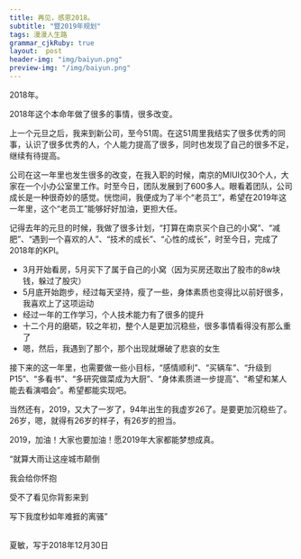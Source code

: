 ```yaml
---
title: 再见，感恩2018。
subtitle: "暨2019年规划"
tags: 漫漫人生路
grammar_cjkRuby: true
layout:  post
header-img: "img/baiyun.png"
preview-img: "/img/baiyun.png"
---
```


2018年。

2018年这个本命年做了很多的事情，很多改变。

上一个元旦之后，我来到新公司，至今51周。在这51周里我结实了很多优秀的同事，认识了很多优秀的人，个人能力提高了很多，同时也发现了自己的很多不足，继续有待提高。

公司在这一年里也发生很多的改变，在我入职的时候，南京的MIUI仅30个人，大家在一个小办公室里工作。时至今日，团队发展到了600多人。眼看着团队，公司成长是一种很奇妙的感觉。恍惚间，我便成为了半个“老员工”，希望在2019年这一年里，这个“老员工”能够好好加油，更担大任。

记得去年的元旦的时候，我做了很多计划，“打算在南京买个自己的小窝”、“减肥”、“遇到一个喜欢的人”、“技术的成长”、“心性的成长”，时至今日，完成了2018年的KPI。
- 3月开始看房，5月买下了属于自己的小窝（因为买房还取出了股市的8w块钱，躲过了股灾）
- 5月底开始跑步，经过每天坚持，瘦了一些，身体素质也变得比以前好很多，我喜欢上了这项运动
- 经过一年的工作学习，个人技术能力有了很多的提升
- 十二个月的磨砺，较之年初，整个人是更加沉稳些，很多事情看得没有那么重了
- 嗯，然后，我遇到了那个，那个出现就爆破了悲哀的女生

接下来的这一年里，也需要做一些小目标，“感情顺利”、“买辆车”、“升级到P15”、“多看书”、“多研究做菜成为大厨”、“身体素质进一步提高”、“希望和某人能去看演唱会”。希望都能实现吧。

当然还有，2019，又大了一岁了，94年出生的我虚岁26了。是要更加沉稳些了。26岁，嗯，就得有26岁的样子，有26岁的担当。

2019，加油！大家也要加油！愿2019年大家都能梦想成真。


“就算大雨让这座城市颠倒

我会给你怀抱

受不了看见你背影来到

写下我度秒如年难捱的离骚”

<br>
夏敏，写于2018年12月30日
